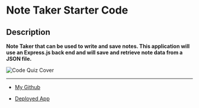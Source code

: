 # Note Taker Starter Code

## Description

**Note Taker that can be used to write and save notes. This application will use an Express.js back end and will save and retrieve note data from a JSON file.**

![Code Quiz Cover](../noteTaker.png)

---

- [My Github](https://github.com/MCannon33/note-taker)

- [Deployed App](https://mcannon33.github.io/code-quiz/)
